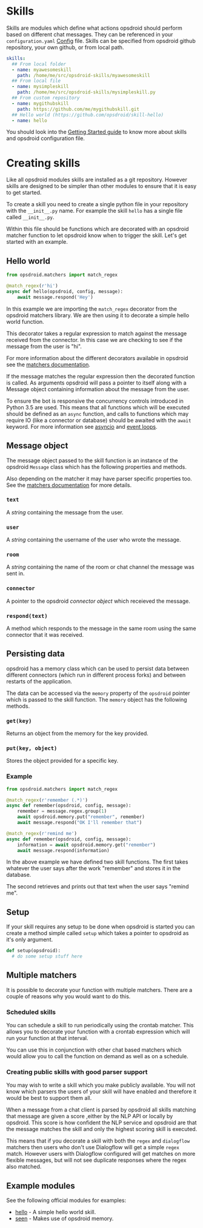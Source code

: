 # Skills

Skills are modules which define what actions opsdroid should perform based on different chat messages. They can be referenced in your `configuration.yaml` [Config](configuration-reference/#config-file) file.
Skills can be specified from opsdroid github repository, your own github, or from local path.

```yaml
skills:
  ## From local folder
  - name: myawesomeskill
    path: /home/me/src/opsdroid-skills/myawesomeskill
  ## From local file
  - name: mysimpleskill
    path: /home/me/src/opsdroid-skills/mysimpleskill.py
  ## From custom repository
  - name: mygithubskill
    path: https://github.com/me/mygithubskill.git
  ## Hello world (https://github.com/opsdroid/skill-hello)
  - name: hello
```
You should look into the [Getting Started guide](/tutorials/introduction) to know more about skills and opsdroid configuration file.

# Creating skills

Like all opsdroid modules skills are installed as a git repository. However skills are designed to be simpler than other modules to ensure that it is easy to get started.

To create a skill you need to create a single python file in your repository with the `__init__.py` name. For example the skill `hello` has a single file called `__init__.py`.

Within this file should be functions which are decorated with an opsdroid matcher function to let opsdroid know when to trigger the skill. Let's get started with an example.

## Hello world

```python
from opsdroid.matchers import match_regex

@match_regex(r'hi')
async def hello(opsdroid, config, message):
    await message.respond('Hey')
```

In this example we are importing the `match_regex` decorator from the opsdroid matchers library. We are then using it to decorate a simple hello world function.

This decorator takes a regular expression to match against the message received from the connector. In this case we are checking to see if the message from the user is "hi".

For more information about the different decorators available in opsdroid see the [matchers documentation](parsers/overview).

If the message matches the regular expression then the decorated function is called. As arguments opsdroid will pass a pointer to itself along with a Message object containing information about the message from the user.

To ensure the bot is responsive the concurrency controls introduced in Python 3.5 are used. This means that all functions which will be executed should be defined as an `async` function, and calls to functions which may require IO (like a connector or database) should be awaited with the `await` keyword. For more information see [asyncio](https://docs.python.org/3/library/asyncio.html) and [event loops](https://docs.python.org/3/library/asyncio-eventloop.html).

## Message object

The message object passed to the skill function is an instance of the opsdroid `Message` class which has the following properties and methods.

Also depending on the matcher it may have parser specific properties too. See the [matchers documentation](parsers/overview) for more details.

### `text`

A _string_ containing the message from the user.

### `user`

A _string_ containing the username of the user who wrote the message.

### `room`

A _string_ containing the name of the room or chat channel the message was sent in.

### `connector`

A pointer to the opsdroid _connector object_ which receieved the message.

### `respond(text)`

A method which responds to the message in the same room using the same connector that it was received.

## Persisting data

opsdroid has a memory class which can be used to persist data between different connectors (which run in different process forks) and between restarts of the application.

The data can be accessed via the `memory` property of the `opsdroid` pointer which is passed to the skill function. The `memory` object has the following methods.

### `get(key)`

Returns an object from the memory for the key provided.

### `put(key, object)`

Stores the object provided for a specific key.

### Example

```python
from opsdroid.matchers import match_regex

@match_regex(r'remember (.*)')
async def remember(opsdroid, config, message):
    remember = message.regex.group(1)
    await opsdroid.memory.put("remember", remember)
    await message.respond("OK I'll remember that")

@match_regex(r'remind me')
async def remember(opsdroid, config, message):
    information = await opsdroid.memory.get("remember")
    await message.respond(information)
```

In the above example we have defined two skill functions. The first takes whatever the user says after the work "remember" and stores it in the database.

The second retrieves and prints out that text when the user says "remind me".

## Setup

If your skill requires any setup to be done when opsdroid is started you can create a method simple called `setup` which takes a pointer to opsdroid as it's only argument.

```python
def setup(opsdroid):
  # do some setup stuff here
```

## Multiple matchers

It is possible to decorate your function with multiple matchers. There are a couple of reasons why you would want to do this.

### Scheduled skills

You can schedule a skill to run periodically using the crontab matcher. This allows you to decorate your function with a crontab expression which will run your function at that interval.

You can use this in conjunction with other chat based matchers which would allow you to call the function on demand as well as on a schedule.

### Creating public skills with good parser support

You may wish to write a skill which you make publicly available. You will not know which parsers the users of your skill will have enabled and therefore it would be best to support them all.

When a message from a chat client is parsed by opsdroid all skills matching that message are given a score ,either by the NLP API or locally by opsdroid. This score is how confident the NLP service and opsdroid are that the message matches the skill and only the highest scoring skill is executed.

This means that if you decorate a skill with both the `regex` and `dialogflow` matchers then users who don't use Dialogflow will get a simple `regex` match. However users with Dialogflow configured will get matches on more flexible messages, but will not see duplicate responses where the regex also matched.

## Example modules

See the following official modules for examples:

 * [hello](https://github.com/opsdroid/skill-hello) - A simple hello world skill.
 * [seen](https://github.com/opsdroid/skill-seen) - Makes use of opsdroid memory.
